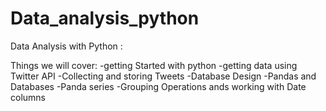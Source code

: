 # Data_analysis_python
Data Analysis with Python :

Things we will cover:
-getting Started with python
-getting data using Twitter API
-Collecting and storing Tweets
-Database Design
-Pandas and Databases
-Panda series 
-Grouping Operations ands working with Date columns
